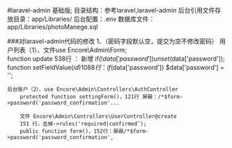 #laravel-admin 基础版;
目录结构：参考laravel,laravel-admin
后台引用文件存放目录：app/Libraries/
后台配置：.env
数据库文件：app/Libraries/photoManege.sql


###对laravel-admin代码的修改
1、（密码字段默认空，提交为空不修改密码） 
	用户列表（1）、文件use Encore\Admin\Form;       
		function update 538行 ： 新增 if(!$data['password']) unset($data['password']);
		function setFieldValue($id) 1088 行：if($data['password']) $data['password'] = '';

	后台账户（2）、use Encore\Admin\Controllers\AuthController
		protected function settingForm()，121行 屏蔽：/*$form->password('password_confirmation'...
		
		文件 Encore\Admin\Controllers\UserController@create
		151 行，去掉->rules('required|confirmed’);
		public function form()，152行：屏蔽/*$form->password('password_confirmation',
